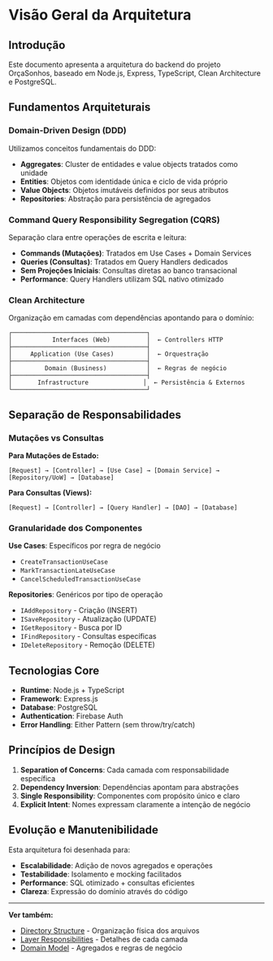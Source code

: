 # Visão Geral da Arquitetura

## Introdução

Este documento apresenta a arquitetura do backend do projeto OrçaSonhos, baseado em Node.js, Express, TypeScript, Clean Architecture e PostgreSQL.

## Fundamentos Arquiteturais

### Domain-Driven Design (DDD)

Utilizamos conceitos fundamentais do DDD:

- **Aggregates**: Cluster de entidades e value objects tratados como unidade
- **Entities**: Objetos com identidade única e ciclo de vida próprio
- **Value Objects**: Objetos imutáveis definidos por seus atributos
- **Repositories**: Abstração para persistência de agregados

### Command Query Responsibility Segregation (CQRS)

Separação clara entre operações de escrita e leitura:

- **Commands (Mutações)**: Tratados em Use Cases + Domain Services
- **Queries (Consultas)**: Tratados em Query Handlers dedicados
- **Sem Projeções Iniciais**: Consultas diretas ao banco transacional
- **Performance**: Query Handlers utilizam SQL nativo otimizado

### Clean Architecture

Organização em camadas com dependências apontando para o domínio:

```
┌─────────────────────────────────────┐
│           Interfaces (Web)          │  ← Controllers HTTP
├─────────────────────────────────────┤
│     Application (Use Cases)         │  ← Orquestração
├─────────────────────────────────────┤
│         Domain (Business)           │  ← Regras de negócio
├─────────────────────────────────────┤
│       Infrastructure               │  ← Persistência & Externos
└─────────────────────────────────────┘
```

## Separação de Responsabilidades

### Mutações vs Consultas

**Para Mutações de Estado:**
```
[Request] → [Controller] → [Use Case] → [Domain Service] → [Repository/UoW] → [Database]
```

**Para Consultas (Views):**
```
[Request] → [Controller] → [Query Handler] → [DAO] → [Database]
```

### Granularidade dos Componentes

**Use Cases**: Específicos por regra de negócio
- `CreateTransactionUseCase`
- `MarkTransactionLateUseCase`  
- `CancelScheduledTransactionUseCase`

**Repositories**: Genéricos por tipo de operação
- `IAddRepository` - Criação (INSERT)
- `ISaveRepository` - Atualização (UPDATE)  
- `IGetRepository` - Busca por ID
- `IFindRepository` - Consultas específicas
- `IDeleteRepository` - Remoção (DELETE)

## Tecnologias Core

- **Runtime**: Node.js + TypeScript
- **Framework**: Express.js
- **Database**: PostgreSQL
- **Authentication**: Firebase Auth
- **Error Handling**: Either Pattern (sem throw/try/catch)

## Princípios de Design

1. **Separation of Concerns**: Cada camada com responsabilidade específica
2. **Dependency Inversion**: Dependências apontam para abstrações
3. **Single Responsibility**: Componentes com propósito único e claro
4. **Explicit Intent**: Nomes expressam claramente a intenção de negócio

## Evolução e Manutenibilidade

Esta arquitetura foi desenhada para:
- **Escalabilidade**: Adição de novos agregados e operações
- **Testabilidade**: Isolamento e mocking facilitados  
- **Performance**: SQL otimizado + consultas eficientes
- **Clareza**: Expressão do domínio através do código

---

**Ver também:**
- [Directory Structure](./directory-structure.md) - Organização física dos arquivos
- [Layer Responsibilities](./layer-responsibilities.md) - Detalhes de cada camada
- [Domain Model](./domain-model.md) - Agregados e regras de negócio